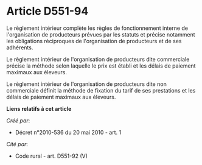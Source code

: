 # Article D551-94

Le règlement intérieur complète les règles de fonctionnement interne de l'organisation de producteurs prévues par les statuts
et précise notamment les obligations réciproques de l'organisation de producteurs et de ses adhérents. 

Le règlement intérieur de l'organisation de producteurs dite commerciale précise la méthode selon laquelle le prix est établi
et les délais de paiement maximaux aux éleveurs. 

Le règlement intérieur de l'organisation de producteurs dite non commerciale définit la méthode de fixation du tarif de ses
prestations et les délais de paiement maximaux aux éleveurs.

**Liens relatifs à cet article**

_Créé par_:

  - Décret n°2010-536 du 20 mai 2010 - art. 1

_Cité par_:

  - Code rural - art. D551-92 (V)
